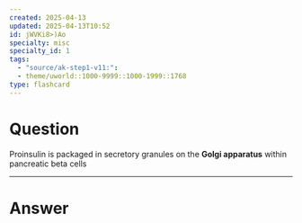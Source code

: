```yaml
---
created: 2025-04-13
updated: 2025-04-13T10:52
id: jWVKi8>)Ao
specialty: misc
specialty_id: 1
tags:
  - "source/ak-step1-v11:": 
  - theme/uworld::1000-9999::1000-1999::1768
type: flashcard
---
```


# Question
Proinsulin is packaged in secretory granules on the **Golgi apparatus** within pancreatic beta cells

---

# Answer
